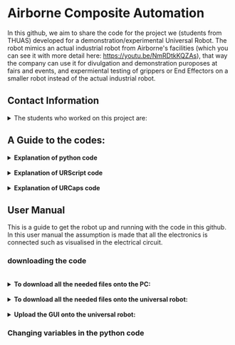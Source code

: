 # Airborne Composite Automation

In this github, we aim to share the code for the project we (students from THUAS) developed for a demonstration/experimental Universal Robot. The robot mimics an actual industrial robot from Airborne's facilities (which you can see it with more detail here: https://youtu.be/NmRDtkKQZAs), that way the company can use it for divulgation and demonstration puroposes at fairs and events, and expermiental testing of grippers or End Effectors on a smaller robot instead of the actual industrial robot. 


## Contact Information
<details>
<summary> The students who worked on this project are: </summary>
<br />
      
| Name:            | email:                         |
|------------------|--------------------------------|
| Jort Leroij      | jortjorisleroy@gmail.com       |
| Joël Bruinvels   | joel_bruinvels@live.nl         |
| Ixent Cornella   | icornellav@gmail.com           |
| Guillermo Forcén | G.ForcenOrdovas@student.hhs.nl |
</details>

## A Guide to the codes:

<details><summary><b>Explanation of python code</b></summary>
      <br />
      <details><summary><i>main_communication_code.py</i></summary>
            
This is the main code that is run in python on the PC. The PC is the host and the Universal Robot (UR) and PLC are the clients. This code is the main code and is simple to use: Download all the python codes onto the PC and the URScripts onto the robot and run the code on the PC. Than for the rest everything can be done from the GUI on the robot.

In this code all the settings are given and can be addapted (such as the detection threshhold for instance). An explanation for all the variables is given in the code itself. When the code is executed the PC opens a socket connection and waits till it is accepted by the UR. When the UR is started in the GUI you can select "start calibration" or "start moving ply's". When you select "start calibration", this will be send to the PC and the PC will make sure to run the right code for the calibration and will preform the calibration automaticaly (the only thing you will have to do is replace the tool end for the calibration tool). When you select "start moving ply's" the PC will be notified and will run the right script for this. Again the rest is all preformed automaticaly, unless there is a defect ply. When this happens, in the GUI, you can chose to skip this ply or to chose another ply to fill in in the composite.

> This code is not completed yet and will be updated until the end of the project.
---
</details>
      <details><summary><i>Dxf_to_contour.py</i></summary>

This python script opens a dxf file that contains the 2D sketches of the ply's that are transported by the universal robot. This script converts the dxf file to png, and extracts all the contours and saves them individually. These contours can then be put into a database and be compared to the reallife ply's. This way defect ply's can be found.

> This code is not completed yet and will be updated until the end of the project
---
</details>
      <details><summary><i>contours.py</i></summary>
  
This python script accounts for detecting contours. The GUI sends a contour to the laptop which needs to be found in the camera image. This script contains the functions necessary for comparing contours which will allow for the detection of the right contour.

> This code is not completed yet and will be updated until the end of the project
---
</details>
      <details><summary><i>machine_vision_functions.py</i></summary>

...

> This code is not completed yet and will be updated until the end of the project
---
</details>
      <details><summary><i>calibrate.py</i></summary>
  
This file is used for storing the calibration functions. These functions allow for the calibration of the camera to the universal robot. Required for its use are the images and robot poses captured during the calibration. The function returns a translation matrix which can be used for converting camera coordinates to their corresponding robot pose. 

> This code is not completed yet and will be updated until the end of the project
---
</details>
      <details><summary><i>PLC_communication.py</i></summary>
  
This file is used for storing the function for communicating to the PLC.

> This code is not completed yet and will be updated until the end of the project
---
</details>





</details>
<br />
<details><summary><b>Explanation of URScript code</b></summary>
      <br />
      <details><summary><i>main.script</i></summary>
  
This code is written in urscript and runs on the UR. This code handles all the logic on the robot. This script contains a function called Initialise() for the initialisation of the robot that turns all the digital outputs on and gets the analog output on the right value and a function called De_initialise() to turn all the digital ports off. 
The function calibrate() is used to preform an automatic calibration. The robot lets the laptop know that it wants to start calibration, the laptop sends the right poses to the robot. The robot moves to the pose and the laptop takes a picture using the camera (for this the genie nano is used). This is done for as many poses as needed. Then when the calibration is finished all the logic on the laptop calculates the calibration.

> This code is not completed yet and will be updated until the end of the project
---
</details>




</details>
<br />
<details><summary><b>Explanation of URCaps code</b></summary>
      <br />
	URCaps code is based on Java, with Swing for the application in this case. This way we can create custom installation and program modules for UR cobots that do exactly what we want, and they can also act as a GUI.
 What our URCap does exactly (demonstration) is provide a GUI and a simple integration for a Cobot to a laptop, to perform the logic of the robot. For it to be automated, the first step is to press the big green button "START". 

## Contents of the GUI:
- Company (Airborne) logo + student credits.
- Big green button to start the program.
- Settings boxes to select wheter user wants to do calibration or run a certain laminate.
- Corresponding laminate image.

## How to compile and install the URCap
You'll need a Linux based enviornment, with maven installed. Then, enter the URCaps Code folder, and from there run "mvn install -Premote" if you want to install it on to the robot, or "mvn install -P ursimvm" if you plan to do it on the URSimulator. <b>Keep in mind, you might need to adjust the IP addresses on the POM file! </b> You can find the full list of dependencies on the development guide below.

I strongly suggest to check the development guide for URCaps if you want to develop your own URCap.
Development guide:
https://plus.universal-robots.com/media/1810567/urcap_tutorial_swing.pdf
Style guide:
https://www.universal-robots.com/media/1802558/urcaps_style_guide-v10.pdf

## Credits
This URCap uses source code from another URCap, credits to https://github.com/BomMadsen/URCap-ScriptCommunicator.
</details>

## User Manual

This is a guide to get the robot up and running with the code in this github. In this user manual the assumption is made that all the electronics is connected such as visualised in the electrical circuit.





### downloading the code

</details>
<br />
<details><summary><b>To download all the needed files onto the PC:</b></summary>
All the python code from github needs to be downloaded onto a laptop or pc (this can also be a micro controller). Mind that the path locations of the files are correct or you will receive some errors, these can be fixed by giving the correct path locations. Make a folder named "calibration_data" in the same location as the python code and in this put "robot_poses.txt", "calibration_pictures" and the folder "calibration_matrices". In the folder "calibration_matrices" all the matrices are put. To get the genie nano camera working download "ImpactAcquire-x86_64-3.0.3.exe" from the following link: https://static.matrix-vision.com/mvIMPACT_Acquire/3.0.3/ 

------------------------------------------------------------------------
</details>

</details>
<br />
<details><summary><b>To download all the needed files onto the universal robot:</b></summary>
Download, from "URsript Code" on github, "main.script". This can be done by downloading WinSCP. When opening WinSCP it will open a window "login". In this window click "New Site" and fill in the following data; Host name: 192.168.0.2 (the IP of the robot), User name: root, Password: easybot, Port number: 22, File protocol: SFTP. Your PC will most likely give a warning, you can ignore this.

------------------------------------------------------------------------
</details>

</details>
<br />
<details><summary><b>Upload the GUI onto the universal robot:</b></summary>
Ixent, can you write this?

------------------------------------------------------------------------
</details>


### Changing variables in the python code




